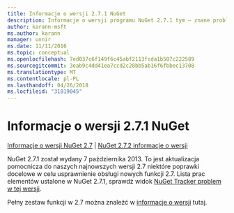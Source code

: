 ```yaml
---
title: Informacje o wersji 2.7.1 NuGet
description: Informacje o wersji programu NuGet 2.7.1 tym — znane problemy, poprawki, dodatkowe funkcje i dcr.
author: karann-msft
ms.author: karann
manager: unnir
ms.date: 11/11/2016
ms.topic: conceptual
ms.openlocfilehash: 7ed037c6f149f6c45abf2113fcda1b507c222589
ms.sourcegitcommit: 3eab9c4dd41ea7ccd2c28bb5ab16f6fbbec13708
ms.translationtype: MT
ms.contentlocale: pl-PL
ms.lasthandoff: 04/26/2018
ms.locfileid: "31819045"
---
```

# <a name="nuget-271-release-notes"></a>Informacje o wersji 2.7.1 NuGet

[Informacje o wersji NuGet 2.7](../release-notes/nuget-2.7.md) | [NuGet 2.7.2 informacje o wersji](../release-notes/nuget-2.7.2.md)

NuGet 2.7.1 został wydany 7 października 2013.  To jest aktualizacja pomocnicza do naszych najnowszych wersji 2.7 niektóre poprawki docelowe w celu usprawnienie obsługi nowych funkcji 2.7. Lista prac elementów ustalone w NuGet 2.7.1, sprawdź widok [NuGet Tracker problem w tej wersji](http://nuget.codeplex.com/workitem/list/advanced?keyword=&status=Closed&type=All&priority=All&release=NuGet%202.7.1&assignedTo=All&component=All&sortField=LastUpdatedDate&sortDirection=Descending&page=0).

Pełny zestaw funkcji w 2.7 można znaleźć w [informacje o wersji](../release-notes/nuget-2.7.md) tutaj.
